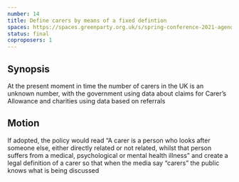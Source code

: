 ```yaml
---
number: 14
title: Define carers by means of a fixed defintion
spaces: https://spaces.greenparty.org.uk/s/spring-conference-2021-agenda-forum2/?contentId=77635
status: final
coproposers: 1
---
```

## Synopsis

At the present moment in time the number of carers in the UK is an unknown number, with the government using data about claims for Carer’s Allowance and charities using data based on referrals

## Motion

If adopted, the policy would read “A carer is a person who looks after someone else, either directly related or not related, whilst that person suffers from a medical, psychological or mental health illness” and create a legal definition of a carer so that when the media say “carers” the public knows what is being discussed
